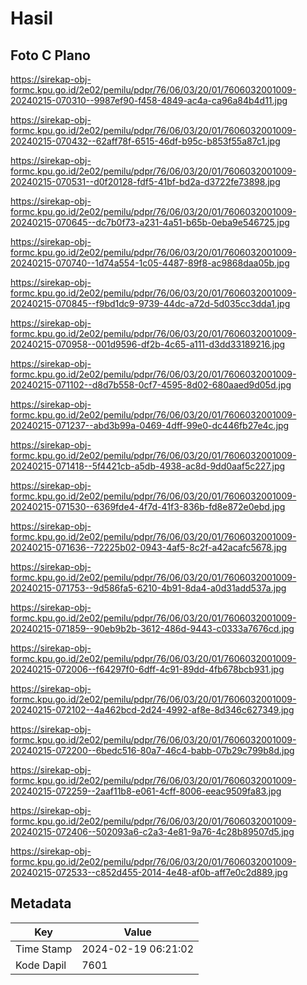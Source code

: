 # Hasil

## Foto C Plano

https://sirekap-obj-formc.kpu.go.id/2e02/pemilu/pdpr/76/06/03/20/01/7606032001009-20240215-070310--9987ef90-f458-4849-ac4a-ca96a84b4d11.jpg

https://sirekap-obj-formc.kpu.go.id/2e02/pemilu/pdpr/76/06/03/20/01/7606032001009-20240215-070432--62aff78f-6515-46df-b95c-b853f55a87c1.jpg

https://sirekap-obj-formc.kpu.go.id/2e02/pemilu/pdpr/76/06/03/20/01/7606032001009-20240215-070531--d0f20128-fdf5-41bf-bd2a-d3722fe73898.jpg

https://sirekap-obj-formc.kpu.go.id/2e02/pemilu/pdpr/76/06/03/20/01/7606032001009-20240215-070645--dc7b0f73-a231-4a51-b65b-0eba9e546725.jpg

https://sirekap-obj-formc.kpu.go.id/2e02/pemilu/pdpr/76/06/03/20/01/7606032001009-20240215-070740--1d74a554-1c05-4487-89f8-ac9868daa05b.jpg

https://sirekap-obj-formc.kpu.go.id/2e02/pemilu/pdpr/76/06/03/20/01/7606032001009-20240215-070845--f9bd1dc9-9739-44dc-a72d-5d035cc3dda1.jpg

https://sirekap-obj-formc.kpu.go.id/2e02/pemilu/pdpr/76/06/03/20/01/7606032001009-20240215-070958--001d9596-df2b-4c65-a111-d3dd33189216.jpg

https://sirekap-obj-formc.kpu.go.id/2e02/pemilu/pdpr/76/06/03/20/01/7606032001009-20240215-071102--d8d7b558-0cf7-4595-8d02-680aaed9d05d.jpg

https://sirekap-obj-formc.kpu.go.id/2e02/pemilu/pdpr/76/06/03/20/01/7606032001009-20240215-071237--abd3b99a-0469-4dff-99e0-dc446fb27e4c.jpg

https://sirekap-obj-formc.kpu.go.id/2e02/pemilu/pdpr/76/06/03/20/01/7606032001009-20240215-071418--5f4421cb-a5db-4938-ac8d-9dd0aaf5c227.jpg

https://sirekap-obj-formc.kpu.go.id/2e02/pemilu/pdpr/76/06/03/20/01/7606032001009-20240215-071530--6369fde4-4f7d-41f3-836b-fd8e872e0ebd.jpg

https://sirekap-obj-formc.kpu.go.id/2e02/pemilu/pdpr/76/06/03/20/01/7606032001009-20240215-071636--72225b02-0943-4af5-8c2f-a42acafc5678.jpg

https://sirekap-obj-formc.kpu.go.id/2e02/pemilu/pdpr/76/06/03/20/01/7606032001009-20240215-071753--9d586fa5-6210-4b91-8da4-a0d31add537a.jpg

https://sirekap-obj-formc.kpu.go.id/2e02/pemilu/pdpr/76/06/03/20/01/7606032001009-20240215-071859--90eb9b2b-3612-486d-9443-c0333a7676cd.jpg

https://sirekap-obj-formc.kpu.go.id/2e02/pemilu/pdpr/76/06/03/20/01/7606032001009-20240215-072006--f64297f0-6dff-4c91-89dd-4fb678bcb931.jpg

https://sirekap-obj-formc.kpu.go.id/2e02/pemilu/pdpr/76/06/03/20/01/7606032001009-20240215-072102--4a462bcd-2d24-4992-af8e-8d346c627349.jpg

https://sirekap-obj-formc.kpu.go.id/2e02/pemilu/pdpr/76/06/03/20/01/7606032001009-20240215-072200--6bedc516-80a7-46c4-babb-07b29c799b8d.jpg

https://sirekap-obj-formc.kpu.go.id/2e02/pemilu/pdpr/76/06/03/20/01/7606032001009-20240215-072259--2aaf11b8-e061-4cff-8006-eeac9509fa83.jpg

https://sirekap-obj-formc.kpu.go.id/2e02/pemilu/pdpr/76/06/03/20/01/7606032001009-20240215-072406--502093a6-c2a3-4e81-9a76-4c28b89507d5.jpg

https://sirekap-obj-formc.kpu.go.id/2e02/pemilu/pdpr/76/06/03/20/01/7606032001009-20240215-072533--c852d455-2014-4e48-af0b-aff7e0c2d889.jpg


## Metadata

| Key        | Value               |
| ---------- | ------------------- |
| Time Stamp | 2024-02-19 06:21:02 |
| Kode Dapil | 7601                |



